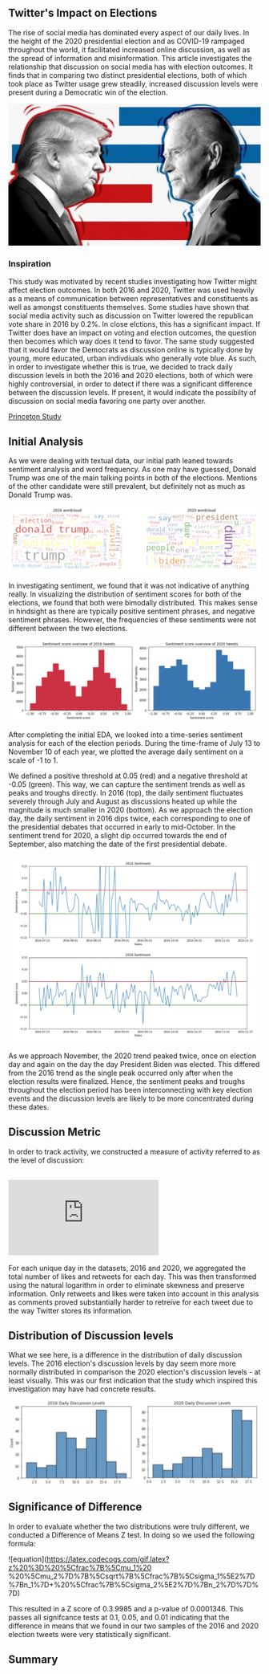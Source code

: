 ## Twitter's Impact on Elections

The rise of social media has dominated every aspect of our daily lives. In the height of the 2020 presidential election and as COVID-19 rampaged throughout the world, it facilitated increased online discussion, as well as the spread of information and misinformation. This article investigates the relationship that discussion on social media has with election outcomes. It finds that in comparing two distinct presidential elections, both of which took place as Twitter usage grew steadily, increased discussion levels were present during a Democratic win of the election.

![Trump_Biden](biden_trump.jpeg)

### Inspiration

This study was motivated by recent studies investigating how Twitter might affect election outcomes. In both 2016 and 2020, Twitter was used heavily as a means of communication between representatives and constituents as well as amongst constituents themselves. Some studies have shown that social media activity such as discussion on Twitter lowered the republican vote share in 2016 by 0.2%. In close elctions, this has a significant impact. If Twitter does have an impact on voting and election outcomes, the question then becomes which way does it tend to favor. The same study suggested that it would favor the Democrats as discussion online is typically done by young, more educated, urban indivdiuals who generally vote blue. As such, in order to investigate whether this is true, we decided to track daily discussion levels in both the 2016 and 2020 elections, both of which were highly controversial, in order to detect if there was a significant difference between the discussion levels. If present, it would indicate the possibilty of discussion on social media favoring one party over another.

[Princeton Study](http://www.princeton.edu/~fujiwara/papers/Social_Media_and_Vote_Outcomes.pdf)

## Initial Analysis

As we were dealing with textual data, our initial path leaned towards sentiment analysis and word frequency. As one may have guessed, Donald Trump was one of the main talking points in both of the elections. Mentions of the other candidate were still prevalent, but definitely not as much as Donald Trump was.

![Wordclouds](wordclouds.png)

In investigating sentiment, we found that it was not indicative of anything really. In visualizing the distribution of sentiment scores for both of the elections, we found that both were bimodally distributed. This makes sense in hindsight as there are typically positive sentiment phrases, and negative sentiment phrases. However, the frequencies of these sentiments were not different between the two elections.

![Sentiment](sentiment_overview.png)

After completing the initial EDA, we looked into a time-series sentiment analysis for each of the election periods. During the time-frame of July 13 to November 10 of each year, we plotted the average daily sentiment on a scale of -1 to 1.

We defined a positive threshold at 0.05 (red) and a negative threshold at -0.05 (green). This way, we can capture the sentiment trends as well as peaks and troughs directly. In  2016 (top), the daily sentiment fluctuates severely through July and August as discussions heated up while the magnitude is much smaller in 2020 (bottom). As we approach the election day, the daily sentiment in 2016 dips twice, each corresponding to one of the presidential debates that occurred in early to mid-October. In the sentiment trend for 2020, a slight dip occurred towards the end of September, also matching the date of the first presidential debate.

![Time_Series](sentiment_time_series.jpeg)

As we approach November, the 2020 trend peaked twice, once on election day and again on the day the day President Biden was elected. This differed from the 2016 trend as the single peak occurred only after when the election results were finalized. Hence, the sentiment peaks and troughs throughout the election period has been interconnecting with key election events and the discussion levels are likely to be more concentrated during these dates.

## Discussion Metric

In order to track activity, we constructed a measure of activity referred to as the level of discussion: <br>
<br>

![equation](https://latex.codecogs.com/gif.latex?d%20%3D%20ln%28rettweets%20&plus;%20likes%20&plus;%201%29)

For each unique day in the datasets, 2016 and 2020, we aggregated the total number of likes and retweets for each day. This was then transformed using the natural logarithm in order to eliminate skewness and preserve information. Only retweets and likes were taken into account in this analysis as comments proved substantially harder to retreive for each tweet due to the way Twitter stores its information.

## Distribution of Discussion levels

What we see here, is a difference in the distribution of daily discussion levels. The 2016 election's discussion levels by day seem more more normally distributed in comparison the 2020 election's discussion levels - at least visually. This was our first indication that the study which inspired this investigation may have had concrete results.

![2016_2020Discussion](disc_2016_2020.jpeg)

## Significance of Difference

In order to evaluate whether the two distributions were truly different, we conducted a Difference of Means Z test. In doing so we used the following formula: <br>

![equation](https://latex.codecogs.com/gif.latex?z%20%3D%20%5Cfrac%7B%5Cmu_1%20 %20%5Cmu_2%7D%7B%5Csqrt%7B%5Cfrac%7B%5Csigma_1%5E2%7D%7Bn_1%7D&plus;%20%5Cfrac%7B%5Csigma_2%5E2%7D%7Bn_2%7D%7D%7D)

This resulted in a Z score of 0.3.9985 and a p-value of 0.0001346. This passes all signifcance tests at 0.1, 0.05, and 0.01 indicating that the difference in means that we found in our two samples of the 2016 and 2020 election tweets were very statistically significant.

## Summary
